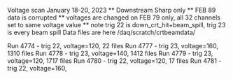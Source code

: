 Voltage scan January 18-20, 2023
** Downstream Sharp only
** FEB 89 data is corrupted
** voltages are changed on FEB 79 only, all 32 channels set to same voltage value
** note trig 22 is down_crt_hit+beam_spill, trig 23 is every beam spill
Data files are here /daq/scratch/crtbeamdata/

Run 4774 - trig 22, voltage=120, 22 files
Run 4777 - trig 23, voltage=160, 1310 files
Run 4778 - trig 23, voltage=140, 1412 files
Run 4779 - trig 23, voltage=120, 1717 files
Run 4780 - trig 22, voltage=120, 17 files
Run 4781 - trig 22, voltage=160, 
